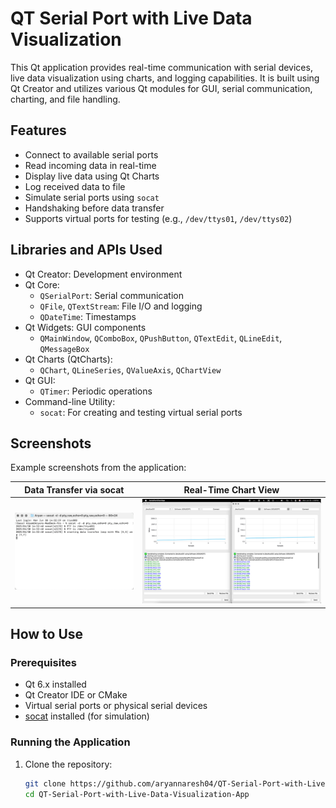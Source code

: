 # QT Serial Port with Live Data Visualization

This Qt application provides real-time communication with serial devices, live data visualization using charts, and logging capabilities. It is built using Qt Creator and utilizes various Qt modules for GUI, serial communication, charting, and file handling.

## Features

- Connect to available serial ports
- Read incoming data in real-time
- Display live data using Qt Charts
- Log received data to file
- Simulate serial ports using `socat`
- Handshaking before data transfer
- Supports virtual ports for testing (e.g., `/dev/ttys01`, `/dev/ttys02`)

## Libraries and APIs Used

- Qt Creator: Development environment
- Qt Core:
  - `QSerialPort`: Serial communication
  - `QFile`, `QTextStream`: File I/O and logging
  - `QDateTime`: Timestamps
- Qt Widgets: GUI components
  - `QMainWindow`, `QComboBox`, `QPushButton`, `QTextEdit`, `QLineEdit`, `QMessageBox`
- Qt Charts (QtCharts):
  - `QChart`, `QLineSeries`, `QValueAxis`, `QChartView`
- Qt GUI:
  - `QTimer`: Periodic operations
- Command-line Utility:
  - `socat`: For creating and testing virtual serial ports

## Screenshots

Example screenshots from the application:

| Data Transfer via socat | Real-Time Chart View |
|-------------------------|----------------------|
| ![Socat Setup](images/socat-terminal.png) | ![Live Chart](images/live-chart.png) |


## How to Use

### Prerequisites

- Qt 6.x installed
- Qt Creator IDE or CMake
- Virtual serial ports or physical serial devices
- [socat](http://www.dest-unreach.org/socat/) installed (for simulation)

### Running the Application

1. Clone the repository:

   ```bash
   git clone https://github.com/aryannaresh04/QT-Serial-Port-with-Live-Data-Visualization-App.git
   cd QT-Serial-Port-with-Live-Data-Visualization-App
